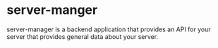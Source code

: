 # server-manger

server-manager is a backend application that provides an API for your server that provides general data about your server.
